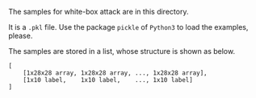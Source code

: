 The samples for white-box attack are in this directory.

It is a ``.pkl`` file. Use the package ``pickle``  of ``Python3`` to load the examples, please.

The samples are stored in a list, whose structure is shown as below.

```
[
	[1x28x28 array, 1x28x28 array, ..., 1x28x28 array],
	[1x10 label,    1x10 label,    ..., 1x10 label]
]
```
